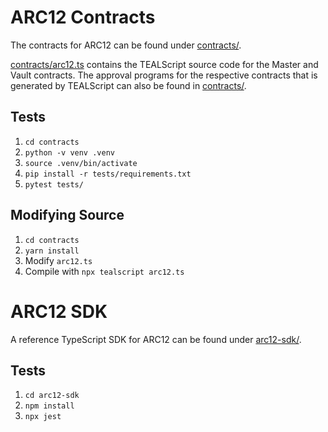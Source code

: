 # ARC12 Contracts

The contracts for ARC12 can be found under [contracts/](https://github.com/algorandfoundation/ARCs/tree/main/assets/arc-0012/contracts).

[contracts/arc12.ts](./contracts/arc12.ts) contains the TEALScript source code for the Master and Vault contracts. The approval programs for the respective contracts that is generated by TEALScript can also be found in [contracts/](https://github.com/algorandfoundation/ARCs/tree/main/assets/arc-0012/contracts).

## Tests

1. `cd contracts`
2. `python -v venv .venv`
3. `source .venv/bin/activate`
4. `pip install -r tests/requirements.txt`
5. `pytest tests/`

## Modifying Source

1. `cd contracts`
2. `yarn install`
3. Modify `arc12.ts`
4. Compile with `npx tealscript arc12.ts`

# ARC12 SDK

A reference TypeScript SDK for ARC12 can be found under [arc12-sdk/](https://github.com/algorandfoundation/ARCs/tree/main/assets/arc-0012/arc12-sdk).

## Tests

1. `cd arc12-sdk`
2. `npm install`
3. `npx jest`
